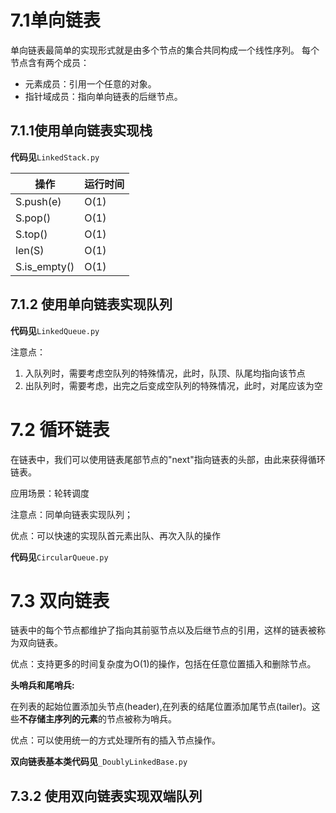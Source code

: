 # 7.1单向链表
单向链表最简单的实现形式就是由多个节点的集合共同构成一个线性序列。
每个节点含有两个成员：
- 元素成员：引用一个任意的对象。
- 指针域成员：指向单向链表的后继节点。

## 7.1.1使用单向链表实现栈

**代码见**`LinkedStack.py`

操作|运行时间
---|---
S.push(e)|O(1)
S.pop()|O(1)
S.top()|O(1)
len(S)|O(1)
S.is_empty()|O(1)

## 7.1.2 使用单向链表实现队列

**代码见**`LinkedQueue.py`

注意点：
1. 入队列时，需要考虑空队列的特殊情况，此时，队顶、队尾均指向该节点
2. 出队列时，需要考虑，出完之后变成空队列的特殊情况，此时，对尾应该为空

# 7.2 循环链表
在链表中，我们可以使用链表尾部节点的"next"指向链表的头部，由此来获得循环链表。

应用场景：轮转调度

注意点：同单向链表实现队列；

优点：可以快速的实现队首元素出队、再次入队的操作

**代码见**`CircularQueue.py`

# 7.3 双向链表

链表中的每个节点都维护了指向其前驱节点以及后继节点的引用，这样的链表被称为双向链表。

优点：支持更多的时间复杂度为O(1)的操作，包括在任意位置插入和删除节点。

**头哨兵和尾哨兵:**

在列表的起始位置添加头节点(header),在列表的结尾位置添加尾节点(tailer)。这些**不存储主序列的元素**的节点被称为哨兵。

优点：可以使用统一的方式处理所有的插入节点操作。

**双向链表基本类代码见**`_DoublyLinkedBase.py`

## 7.3.2 使用双向链表实现双端队列
